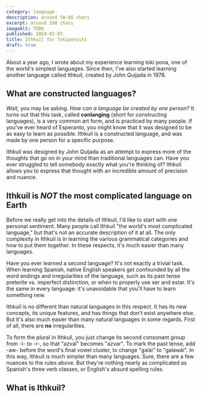 ```yaml
---
category: language
description: around 50-65 chars
excerpt: around 160 chars
imageAlt: TODO
published: 2024-01-03
title: Ithkuil for Tokiponists
draft: true
---
```


About a year ago, I wrote about my experience learning toki pona, one of the
world's simplest languages. Since then, I've also started learning another
language called Ithkuil, created by John Quijada in 1978.

## What are constructed languages?

_Wait,_ you may be asking. _How can a language be created by one person?_ It
turns out that this task, called **conlanging** (short for constructing
languages), is a very common art form, and is practiced by many people. If
you've ever heard of Esperanto, you might know that it was designed to be as
easy to learn as possible. Ithkuil is a constructed language, and was made by
one person for a specific purpose.

Ithkuil was designed by John Quijada as an attempt to express more of the
thoughts that go on in your mind than traditional languages can. Have you ever
struggled to tell somebody exactly what you're thinking of? Ithkuil allows you
to express that thought with an incredible amount of precision and nuance.

## Ithkuil is _NOT_ the most complicated language on Earth

Before we really get into the details of Ithkuil, I'd like to start with one
personal sentiment. Many people call Ithkuil "the world's most complicated
language," but that's not an accurate description of it at all. The only
complexity in Ithkuil is in learning the various grammatical categories and how
to put them together. In these respects, it's much easier than many languages.

Have you ever learned a second language? It's not exactly a trivial task. When
learning Spanish, native English speakers get confounded by all the word endings
and irregularities of the language, such as its past tense preterite vs.
imperfect distinction, or when to properly use ser and estar. It's the same in
every language: it's unavoidable that you'll have to learn something new.

Ithkuil is no different than natural languages in this respect. It has its new
concepts, its unique features, and has things that don't exist anywhere else.
But it's also much easier than many natural languages in some regards. First of
all, there are **no** irregularities.

To form the plural in Ithkuil, you just change its second consonant group from
-l- to -r-, so that "azval" becomes "azvar". To mark the past tense, add -aw-
before the word's final vowel cluster, to change "galái" to "galawái". In this
way, Ithkuil is much simpler than many languages. Sure, there are a few nuances
to the rules above. But they're nothing nearly as complicated as Spanish's three
verb classes, or English's absurd spelling rules.

## What is Ithkuil?
